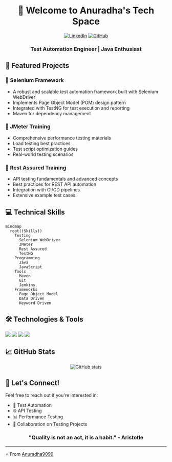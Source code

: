 <div align="center">

# 👋 Welcome to Anuradha's Tech Space

[![LinkedIn](https://img.shields.io/badge/LinkedIn-0077B5?style=for-the-badge&logo=linkedin&logoColor=white)](https://www.linkedin.com/in/anuradha-muthukumarana-738738224/)
[![GitHub](https://img.shields.io/badge/GitHub-100000?style=for-the-badge&logo=github&logoColor=white)](https://github.com/Anuradha9099)

### Test Automation Engineer | Java Enthusiast

</div>

## 🚀 Featured Projects

### 🔹 Selenium Framework
- A robust and scalable test automation framework built with Selenium WebDriver
- Implements Page Object Model (POM) design pattern
- Integrated with TestNG for test execution and reporting
- Maven for dependency management

### 🔹 JMeter Training
- Comprehensive performance testing materials
- Load testing best practices
- Test script optimization guides
- Real-world testing scenarios

### 🔹 Rest Assured Training
- API testing fundamentals and advanced concepts
- Best practices for REST API automation
- Integration with CI/CD pipelines
- Extensive example test cases

## 💻 Technical Skills

```mermaid
mindmap
  root((Skills))
    Testing
      Selenium WebDriver
      JMeter
      Rest Assured
      TestNG
    Programming
      Java
      JavaScript
    Tools
      Maven
      Git
      Jenkins
    Frameworks
      Page Object Model
      Data Driven
      Keyword Driven
```

## 🛠️ Technologies & Tools

![](https://img.shields.io/badge/Language-Java-informational?style=flat&logo=java&logoColor=white&color=2bbc8a)
![](https://img.shields.io/badge/Framework-Selenium-informational?style=flat&logo=selenium&logoColor=white&color=2bbc8a)
![](https://img.shields.io/badge/Testing-JMeter-informational?style=flat&logo=apache-jmeter&logoColor=white&color=2bbc8a)
![](https://img.shields.io/badge/API-RestAssured-informational?style=flat&logo=postman&logoColor=white&color=2bbc8a)

## 📈 GitHub Stats

<div align="center">

![GitHub stats](https://github-readme-stats.vercel.app/api?username=Anuradha9099&show_icons=true&theme=radical)

</div>

## 🤝 Let's Connect!

Feel free to reach out if you're interested in:
- 🤖 Test Automation
- 🌐 API Testing
- 📊 Performance Testing
- 👥 Collaboration on Testing Projects

<div align="center">

### "Quality is not an act, it is a habit." - Aristotle

</div>

---
⭐️ From [Anuradha9099](https://github.com/Anuradha9099)
